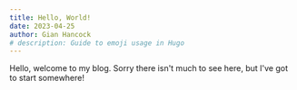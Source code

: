 ```yaml
---
title: Hello, World!
date: 2023-04-25
author: Gian Hancock
# description: Guide to emoji usage in Hugo
---
```


Hello, welcome to my blog. Sorry there isn't much to see here, but I've got to start somewhere!